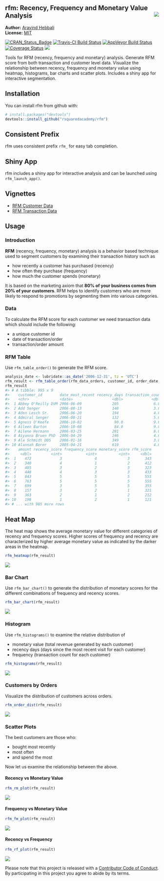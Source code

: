 
<!-- README.md is generated from README.Rmd. Please edit that file -->

## rfm: Recency, Frequency and Monetary Value Analysis <img src="hex_rfm.png" align="right" />

**Author:** [Aravind Hebbali](https://www.aravindhebbali.com)<br/>
**License:**
[MIT](https://opensource.org/licenses/MIT)

[![CRAN\_Status\_Badge](http://www.r-pkg.org/badges/version/rfm)](https://cran.r-project.org/package=rfm)
[![Travis-CI Build
Status](https://travis-ci.org/rsquaredacademy/rfm.svg?branch=master)](https://travis-ci.org/rsquaredacademy/rfm)
[![AppVeyor Build
Status](https://ci.appveyor.com/api/projects/status/github/rsquaredacademy/rfm?branch=master&svg=true)](https://ci.appveyor.com/project/rsquaredacademy/rfm)
[![Coverage
Status](https://img.shields.io/codecov/c/github/rsquaredacademy/rfm/master.svg)](https://codecov.io/github/rsquaredacademy/rfm?branch=master)
![](https://img.shields.io/badge/lifecycle-experimental-orange.svg)

Tools for RFM (recency, frequency and monetary) analysis. Generate RFM
score from both transaction and customer level data. Visualize the
relationship between recency, frequency and monetary value using
heatmap, histograms, bar charts and scatter plots. Includes a shiny app
for interactive segmentation.

## Installation

You can install rfm from github with:

``` r
# install.packages("devtools")
devtools::install_github("rsquaredacademy/rfm")
```

## Consistent Prefix

rfm uses consistent prefix `rfm_` for easy tab completion.

## Shiny App

rfm includes a shiny app for interactive analysis and can be launched
using `rfm_launch_app()`.

## Vignettes

  - [RFM Customer
    Data](https://rfm.rsquaredacademy.com/rfm/articles/rfm-customer-level-data.html)
  - [RFM Transaction
    Data](https://rfm.rsquaredacademy.com/rfm/articles/rfm-transaction-level-data.html)

## Usage

### Introduction

**RFM** (recency, frequency, monetary) analysis is a behavior based
technique used to segment customers by examining their transaction
history such as

  - how recently a customer has purchased (recency)
  - how often they purchase (frequency)
  - how much the customer spends (monetary)

It is based on the marketing axiom that **80% of your business comes
from 20% of your customers**. RFM helps to identify customers who are
more likely to respond to promotions by segmenting them into various
categories.

### Data

To calculate the RFM score for each customer we need transaction data
which should include the following:

  - a unique customer id
  - date of transaction/order
  - transaction/order amount

### RFM Table

Use `rfm_table_order()` to generate the RFM score.

``` r
analysis_date <- lubridate::as_date('2006-12-31', tz = 'UTC')
rfm_result <- rfm_table_order(rfm_data_orders, customer_id, order_date, revenue, analysis_date)
rfm_result
#> # A tibble: 995 x 9
#>    customer_id        date_most_recent recency_days transaction_count
#>    <chr>              <date>                  <dbl>             <dbl>
#>  1 Abbey O'Reilly DVM 2006-06-09              205                6.00
#>  2 Add Senger         2006-08-13              140                3.00
#>  3 Aden Lesch Sr.     2006-06-20              194                4.00
#>  4 Admiral Senger     2006-08-21              132                5.00
#>  5 Agness O'Keefe     2006-10-02               90.0              9.00
#>  6 Aileen Barton      2006-10-08               84.0              9.00
#>  7 Ailene Hermann     2006-03-25              281                8.00
#>  8 Aiyanna Bruen PhD  2006-04-29              246                4.00
#>  9 Ala Schmidt DDS    2006-01-16              349                3.00
#> 10 Alannah Borer      2005-04-21              619                4.00
#>    amount recency_score frequency_score monetary_score rfm_score
#>     <dbl>         <int>           <int>          <int>     <dbl>
#>  1    472             3               4              3       343
#>  2    340             4               1              2       412
#>  3    405             3               2              3       323
#>  4    448             4               3              3       433
#>  5    843             5               5              5       555
#>  6    763             5               5              5       555
#>  7    699             3               5              5       355
#>  8    157             3               2              1       321
#>  9    363             2               1              2       212
#> 10    196             1               2              1       121
#> # ... with 985 more rows
```

## Heat Map

The heat map shows the average monetary value for different categories
of recency and frequency scores. Higher scores of frequency and recency
are characterized by higher average monetary value as indicated by the
darker areas in the heatmap.

``` r
rfm_heatmap(rfm_result)
```

<img src="README-heatmap-1.png" style="display: block; margin: auto;" />

### Bar Chart

Use `rfm_bar_chart()` to generate the distribution of monetary scores
for the different combinations of frequency and recency
scores.

``` r
rfm_bar_chart(rfm_result)
```

<img src="README-barchart-1.png" style="display: block; margin: auto;" />

### Histogram

Use `rfm_histograms()` to examine the relative distribution of

  - monetary value (total revenue generated by each customer)
  - recency days (days since the most recent visit for each customer)
  - frequency (transaction count for each customer)

<!-- end list -->

``` r
rfm_histograms(rfm_result)
```

<img src="README-rfmhist-1.png" style="display: block; margin: auto;" />

### Customers by Orders

Visualize the distribution of customers across
orders.

``` r
rfm_order_dist(rfm_result)
```

<img src="README-rfmorders-1.png" style="display: block; margin: auto;" />

### Scatter Plots

The best customers are those who:

  - bought most recently
  - most often
  - and spend the most

Now let us examine the relationship between the above.

#### Recency vs Monetary Value

``` r
rfm_rm_plot(rfm_result)
```

<img src="README-mr-1.png" style="display: block; margin: auto;" />

#### Frequency vs Monetary Value

``` r
rfm_fm_plot(rfm_result)
```

<img src="README-fm-1.png" style="display: block; margin: auto;" />

#### Recency vs Frequency

``` r
rfm_rf_plot(rfm_result)
```

<img src="README-fr-1.png" style="display: block; margin: auto;" />

Please note that this project is released with a [Contributor Code of
Conduct](CONDUCT.md). By participating in this project you agree to
abide by its terms.
